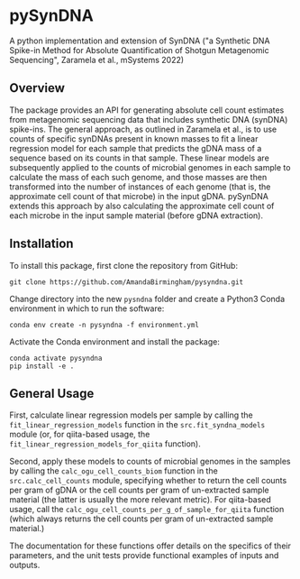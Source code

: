 # pySynDNA

A python implementation and extension of SynDNA 
("a Synthetic DNA Spike-in Method for Absolute Quantification of Shotgun 
Metagenomic Sequencing", Zaramela et al., mSystems 2022)

## Overview

The package provides an API for generating absolute cell count estimates from
metagenomic sequencing data that includes synthetic DNA (synDNA) spike-ins.
The general approach, as outlined in Zaramela et al., is to use counts of 
specific synDNAs present in known masses to fit a linear regression model for 
each sample that predicts the gDNA mass of a sequence based on its counts in 
that sample.  These linear models are subsequently applied to the counts of 
microbial genomes in each sample to calculate the mass of each such genome, 
and those masses are then transformed into the number of instances of each 
genome (that is, the approximate cell count of that microbe) in the input gDNA. 
pySynDNA extends this approach by also calculating the approximate cell count
of each microbe in the input sample material (before gDNA extraction).

## Installation

To install this package, first clone the repository from GitHub:

```
git clone https://github.com/AmandaBirmingham/pysyndna.git
```

Change directory into the new `pysndna` folder and create a 
Python3 Conda environment in which to run the software:

```
conda env create -n pysyndna -f environment.yml  
```

Activate the Conda environment and install the package:

```
conda activate pysyndna
pip install -e .
```

## General Usage

First, calculate linear regression models per sample by calling the 
`fit_linear_regression_models` function in the `src.fit_syndna_models` module 
(or, for qiita-based usage, the `fit_linear_regression_models_for_qiita` 
function).

Second, apply these models to counts of microbial genomes in the 
samples by calling the `calc_ogu_cell_counts_biom` function in the 
`src.calc_cell_counts` module, specifying whether to return the cell counts 
per gram of gDNA or the cell counts per gram of un-extracted sample material 
(the latter is usually the more relevant metric).  For qiita-based usage, 
call the `calc_ogu_cell_counts_per_g_of_sample_for_qiita` function (which 
always returns the cell counts per gram of un-extracted sample material.)

The documentation for these functions offer details on the specifics of 
their parameters, and the unit tests provide functional examples of inputs 
and outputs.